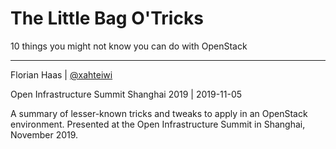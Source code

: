 # The Little Bag O'Tricks
10 things you might not know you can do with OpenStack

* * *

Florian Haas | [@xahteiwi](https://twitter.com/xahteiwi)

Open Infrastructure Summit Shanghai 2019 | 2019-11-05

<!-- Note -->
A summary of lesser-known tricks and tweaks to apply in an OpenStack environment. Presented at the Open Infrastructure Summit in Shanghai, November 2019.
